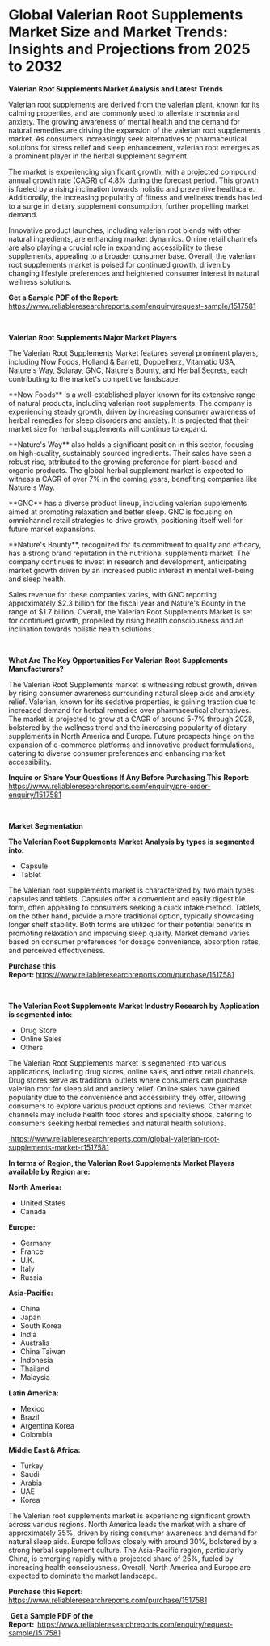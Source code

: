 <p><h1>Global Valerian Root Supplements Market Size and Market Trends: Insights and Projections from 2025 to 2032</h1></p><p><strong>Valerian Root Supplements Market Analysis and Latest Trends</strong></p>
<p><p>Valerian root supplements are derived from the valerian plant, known for its calming properties, and are commonly used to alleviate insomnia and anxiety. The growing awareness of mental health and the demand for natural remedies are driving the expansion of the valerian root supplements market. As consumers increasingly seek alternatives to pharmaceutical solutions for stress relief and sleep enhancement, valerian root emerges as a prominent player in the herbal supplement segment.</p><p>The market is experiencing significant growth, with a projected compound annual growth rate (CAGR) of 4.8% during the forecast period. This growth is fueled by a rising inclination towards holistic and preventive healthcare. Additionally, the increasing popularity of fitness and wellness trends has led to a surge in dietary supplement consumption, further propelling market demand.</p><p>Innovative product launches, including valerian root blends with other natural ingredients, are enhancing market dynamics. Online retail channels are also playing a crucial role in expanding accessibility to these supplements, appealing to a broader consumer base. Overall, the valerian root supplements market is poised for continued growth, driven by changing lifestyle preferences and heightened consumer interest in natural wellness solutions.</p></p>
<p><strong>Get a Sample PDF of the Report:&nbsp;</strong> <a href="https://www.reliableresearchreports.com/enquiry/request-sample/1517581?utm_campaign=112&utm_medium=2&utm_source=Github&utm_content=ia&utm_term=19042025&utm_id=valerian-root-supplements">https://www.reliableresearchreports.com/enquiry/request-sample/1517581</a></p>
<p>&nbsp;</p>
<p><strong>Valerian Root Supplements Major Market Players</strong></p>
<p><p>The Valerian Root Supplements Market features several prominent players, including Now Foods, Holland & Barrett, Doppelherz, Vitamatic USA, Nature's Way, Solaray, GNC, Nature's Bounty, and Herbal Secrets, each contributing to the market's competitive landscape.</p><p>**Now Foods** is a well-established player known for its extensive range of natural products, including valerian root supplements. The company is experiencing steady growth, driven by increasing consumer awareness of herbal remedies for sleep disorders and anxiety. It is projected that their market size for herbal supplements will continue to expand.</p><p>**Nature's Way** also holds a significant position in this sector, focusing on high-quality, sustainably sourced ingredients. Their sales have seen a robust rise, attributed to the growing preference for plant-based and organic products. The global herbal supplement market is expected to witness a CAGR of over 7% in the coming years, benefiting companies like Nature's Way.</p><p>**GNC** has a diverse product lineup, including valerian supplements aimed at promoting relaxation and better sleep. GNC is focusing on omnichannel retail strategies to drive growth, positioning itself well for future market expansions.</p><p>**Nature's Bounty**, recognized for its commitment to quality and efficacy, has a strong brand reputation in the nutritional supplements market. The company continues to invest in research and development, anticipating market growth driven by an increased public interest in mental well-being and sleep health.</p><p>Sales revenue for these companies varies, with GNC reporting approximately $2.3 billion for the fiscal year and Nature's Bounty in the range of $1.7 billion. Overall, the Valerian Root Supplements Market is set for continued growth, propelled by rising health consciousness and an inclination towards holistic health solutions.</p></p>
<p>&nbsp;</p>
<p><strong>What Are The Key Opportunities For Valerian Root Supplements Manufacturers?</strong></p>
<p><p>The Valerian Root Supplements market is witnessing robust growth, driven by rising consumer awareness surrounding natural sleep aids and anxiety relief. Valerian, known for its sedative properties, is gaining traction due to increased demand for herbal remedies over pharmaceutical alternatives. The market is projected to grow at a CAGR of around 5-7% through 2028, bolstered by the wellness trend and the increasing popularity of dietary supplements in North America and Europe. Future prospects hinge on the expansion of e-commerce platforms and innovative product formulations, catering to diverse consumer preferences and enhancing market accessibility.</p></p>
<p><strong>Inquire or Share Your Questions If Any Before Purchasing This Report:</strong> <a href="https://www.reliableresearchreports.com/enquiry/pre-order-enquiry/1517581?utm_campaign=112&utm_medium=2&utm_source=Github&utm_content=ia&utm_term=19042025&utm_id=valerian-root-supplements">https://www.reliableresearchreports.com/enquiry/pre-order-enquiry/1517581</a></p>
<p>&nbsp;</p>
<p><strong>Market Segmentation</strong></p>
<p><strong>The Valerian Root Supplements Market Analysis by types is segmented into:</strong></p>
<p><ul><li>Capsule</li><li>Tablet</li></ul></p>
<p><p>The Valerian root supplements market is characterized by two main types: capsules and tablets. Capsules offer a convenient and easily digestible form, often appealing to consumers seeking a quick intake method. Tablets, on the other hand, provide a more traditional option, typically showcasing longer shelf stability. Both forms are utilized for their potential benefits in promoting relaxation and improving sleep quality. Market demand varies based on consumer preferences for dosage convenience, absorption rates, and perceived effectiveness.</p></p>
<p><strong>Purchase this Report:&nbsp;</strong><a href="https://www.reliableresearchreports.com/purchase/1517581?utm_campaign=112&utm_medium=2&utm_source=Github&utm_content=ia&utm_term=19042025&utm_id=valerian-root-supplements">https://www.reliableresearchreports.com/purchase/1517581</a></p>
<p>&nbsp;</p>
<p><strong>The Valerian Root Supplements Market Industry Research by Application is segmented into:</strong></p>
<p><ul><li>Drug Store</li><li>Online Sales</li><li>Others</li></ul></p>
<p><p>The Valerian Root Supplements market is segmented into various applications, including drug stores, online sales, and other retail channels. Drug stores serve as traditional outlets where consumers can purchase valerian root for sleep aid and anxiety relief. Online sales have gained popularity due to the convenience and accessibility they offer, allowing consumers to explore various product options and reviews. Other market channels may include health food stores and specialty shops, catering to consumers seeking herbal remedies and natural health solutions.</p></p>
<p><a href="https://www.reliableresearchreports.com/global-valerian-root-supplements-market-r1517581?utm_campaign=112&utm_medium=2&utm_source=Github&utm_content=ia&utm_term=19042025&utm_id=valerian-root-supplements">&nbsp;https://www.reliableresearchreports.com/global-valerian-root-supplements-market-r1517581</a></p>
<p><strong>In terms of Region, the Valerian Root Supplements Market Players available by Region are:</strong></p>
<p>
    <p> <strong> North America: </strong>
        <ul>
            <li>United States</li>
            <li>Canada</li>
        </ul>
        </p> 
    <p> <strong> Europe: </strong>
        <ul>
            <li>Germany</li>
            <li>France</li>
            <li>U.K.</li>
            <li>Italy</li>
            <li>Russia</li>
        </ul>
        </p> 
    <p> <strong> Asia-Pacific: </strong>
        <ul>
            <li>China</li>
            <li>Japan</li>
            <li>South Korea</li>
            <li>India</li>
            <li>Australia</li>
            <li>China Taiwan</li>
            <li>Indonesia</li>
            <li>Thailand</li>
            <li>Malaysia</li>
        </ul>
        </p> 
    <p> <strong> Latin America: </strong>
        <ul>
            <li>Mexico</li>
            <li>Brazil</li>
            <li>Argentina Korea</li>
            <li>Colombia</li>
        </ul>
        </p> 
    <p> <strong> Middle East & Africa: </strong>
        <ul>
            <li>Turkey</li>
            <li>Saudi</li>
            <li>Arabia</li>
            <li>UAE</li>
            <li>Korea</li>
        </ul>
    </p>
    </p>
<p><p>The Valerian root supplements market is experiencing significant growth across various regions. North America leads the market with a share of approximately 35%, driven by rising consumer awareness and demand for natural sleep aids. Europe follows closely with around 30%, bolstered by a strong herbal supplement culture. The Asia-Pacific region, particularly China, is emerging rapidly with a projected share of 25%, fueled by increasing health consciousness. Overall, North America and Europe are expected to dominate the market landscape.</p></p>
<p><strong>Purchase this Report: </strong><a href="https://www.reliableresearchreports.com/purchase/1517581?utm_campaign=112&utm_medium=2&utm_source=Github&utm_content=ia&utm_term=19042025&utm_id=valerian-root-supplements">https://www.reliableresearchreports.com/purchase/1517581</a></p>
<p>&nbsp;<strong>Get a Sample PDF of the Report:&nbsp;&nbsp;</strong><a href="https://www.reliableresearchreports.com/enquiry/request-sample/1517581?utm_campaign=112&utm_medium=2&utm_source=Github&utm_content=ia&utm_term=19042025&utm_id=valerian-root-supplements">https://www.reliableresearchreports.com/enquiry/request-sample/1517581</a></p>
<p><strong></strong></p>
<p><p></p><p></p><p></p></p>
